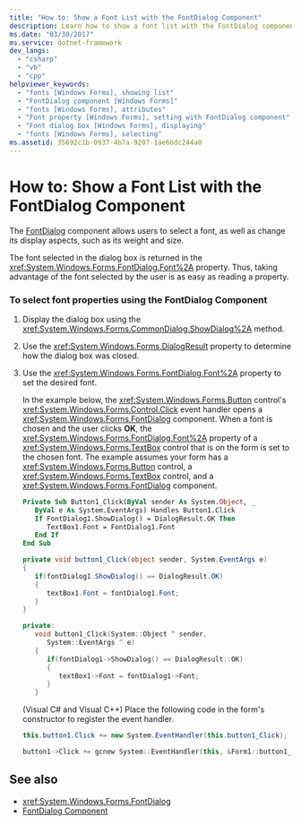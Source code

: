 ```yaml
---
title: "How to: Show a Font List with the FontDialog Component"
description: Learn how to show a font list with the FontDialog component, which allows users to select a font, as well as change its display aspects.
ms.date: "03/30/2017"
ms.service: dotnet-framework
dev_langs: 
  - "csharp"
  - "vb"
  - "cpp"
helpviewer_keywords: 
  - "fonts [Windows Forms], showing list"
  - "FontDialog component [Windows Forms]"
  - "fonts [Windows Forms], attributes"
  - "Font property [Windows Forms], setting with FontDialog component"
  - "Font dialog box [Windows Forms], displaying"
  - "fonts [Windows Forms], selecting"
ms.assetid: 35692c1b-0937-4b7a-9207-1ae6bdc244a0
---
```

# How to: Show a Font List with the FontDialog Component

The [FontDialog](fontdialog-component-windows-forms.md) component allows users to select a font, as well as change its display aspects, such as its weight and size.  
  
 The font selected in the dialog box is returned in the <xref:System.Windows.Forms.FontDialog.Font%2A> property. Thus, taking advantage of the font selected by the user is as easy as reading a property.  
  
### To select font properties using the FontDialog Component  
  
1. Display the dialog box using the <xref:System.Windows.Forms.CommonDialog.ShowDialog%2A> method.  
  
2. Use the <xref:System.Windows.Forms.DialogResult> property to determine how the dialog box was closed.  
  
3. Use the <xref:System.Windows.Forms.FontDialog.Font%2A> property to set the desired font.  
  
     In the example below, the <xref:System.Windows.Forms.Button> control's <xref:System.Windows.Forms.Control.Click> event handler opens a <xref:System.Windows.Forms.FontDialog> component. When a font is chosen and the user clicks **OK**, the <xref:System.Windows.Forms.FontDialog.Font%2A> property of a <xref:System.Windows.Forms.TextBox> control that is on the form is set to the chosen font. The example assumes your form has a <xref:System.Windows.Forms.Button> control, a  <xref:System.Windows.Forms.TextBox> control, and a <xref:System.Windows.Forms.FontDialog> component.  
  
    ```vb  
    Private Sub Button1_Click(ByVal sender As System.Object, _  
       ByVal e As System.EventArgs) Handles Button1.Click  
       If FontDialog1.ShowDialog() = DialogResult.OK Then  
          TextBox1.Font = FontDialog1.Font  
       End If  
    End Sub  
    ```  
  
    ```csharp  
    private void button1_Click(object sender, System.EventArgs e)  
    {  
       if(fontDialog1.ShowDialog() == DialogResult.OK)  
       {  
          textBox1.Font = fontDialog1.Font;  
       }  
    }  
    ```  
  
    ```cpp  
    private:  
       void button1_Click(System::Object ^ sender,  
          System::EventArgs ^ e)  
       {  
          if(fontDialog1->ShowDialog() == DialogResult::OK)  
          {  
             textBox1->Font = fontDialog1->Font;  
          }  
       }  
    ```  
  
     (Visual C# and Visual C++) Place the following code in the form's constructor to register the event handler.  
  
    ```csharp  
    this.button1.Click += new System.EventHandler(this.button1_Click);  
    ```  
  
    ```cpp  
    button1->Click += gcnew System::EventHandler(this, &Form1::button1_Click);  
    ```  
  
## See also

- <xref:System.Windows.Forms.FontDialog>
- [FontDialog Component](fontdialog-component-windows-forms.md)
